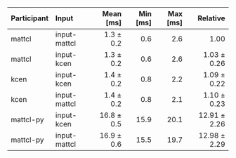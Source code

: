 | Participant | Input | Mean [ms] | Min [ms] | Max [ms] | Relative |
|:---|:---|---:|---:|---:|---:|
| mattcl | input-mattcl | 1.3 ± 0.2 | 0.6 | 2.6 | 1.00 |
| mattcl | input-kcen | 1.3 ± 0.2 | 0.6 | 2.6 | 1.03 ± 0.26 |
| kcen | input-kcen | 1.4 ± 0.2 | 0.8 | 2.2 | 1.09 ± 0.22 |
| kcen | input-mattcl | 1.4 ± 0.2 | 0.8 | 2.1 | 1.10 ± 0.23 |
| mattcl-py | input-kcen | 16.8 ± 0.5 | 15.9 | 20.1 | 12.91 ± 2.26 |
| mattcl-py | input-mattcl | 16.9 ± 0.6 | 15.5 | 19.7 | 12.98 ± 2.29 |
